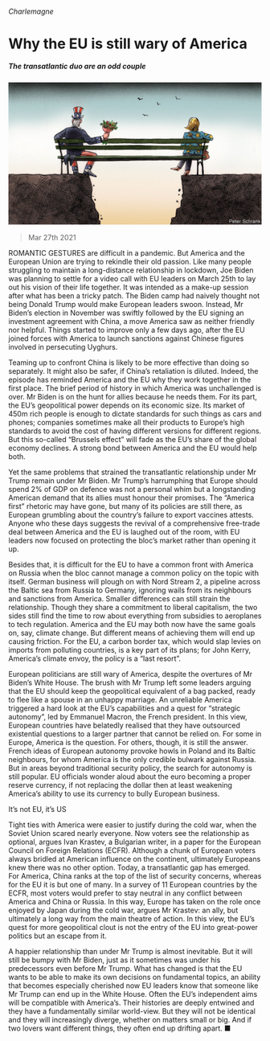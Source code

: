###### Charlemagne

# Why the EU is still wary of America 

##### The transatlantic duo are an odd couple 

![image](images/20210327_EUD000_0.jpg) 

> Mar 27th 2021 

ROMANTIC GESTURES are difficult in a pandemic. But America and the European Union are trying to rekindle their old passion. Like many people struggling to maintain a long-distance relationship in lockdown, Joe Biden was planning to settle for a video call with EU leaders on March 25th to lay out his vision of their life together. It was intended as a make-up session after what has been a tricky patch. The Biden camp had naively thought not being Donald Trump would make European leaders swoon. Instead, Mr Biden’s election in November was swiftly followed by the EU signing an investment agreement with China, a move America saw as neither friendly nor helpful. Things started to improve only a few days ago, after the EU joined forces with America to launch sanctions against Chinese figures involved in persecuting Uyghurs.

Teaming up to confront China is likely to be more effective than doing so separately. It might also be safer, if China’s retaliation is diluted. Indeed, the episode has reminded America and the EU why they work together in the first place. The brief period of history in which America was unchallenged is over. Mr Biden is on the hunt for allies because he needs them. For its part, the EU’s geopolitical power depends on its economic size. Its market of 450m rich people is enough to dictate standards for such things as cars and phones; companies sometimes make all their products to Europe’s high standards to avoid the cost of having different versions for different regions. But this so-called “Brussels effect” will fade as the EU’s share of the global economy declines. A strong bond between America and the EU would help both.


Yet the same problems that strained the transatlantic relationship under Mr Trump remain under Mr Biden. Mr Trump’s harrumphing that Europe should spend 2% of GDP on defence was not a personal whim but a longstanding American demand that its allies must honour their promises. The “America first” rhetoric may have gone, but many of its policies are still there, as European grumbling about the country’s failure to export vaccines attests. Anyone who these days suggests the revival of a comprehensive free-trade deal between America and the EU is laughed out of the room, with EU leaders now focused on protecting the bloc’s market rather than opening it up.

Besides that, it is difficult for the EU to have a common front with America on Russia when the bloc cannot manage a common policy on the topic with itself. German business will plough on with Nord Stream 2, a pipeline across the Baltic sea from Russia to Germany, ignoring wails from its neighbours and sanctions from America. Smaller differences can still strain the relationship. Though they share a commitment to liberal capitalism, the two sides still find the time to row about everything from subsidies to aeroplanes to tech regulation. America and the EU may both now have the same goals on, say, climate change. But different means of achieving them will end up causing friction. For the EU, a carbon border tax, which would slap levies on imports from polluting countries, is a key part of its plans; for John Kerry, America’s climate envoy, the policy is a “last resort”.

European politicians are still wary of America, despite the overtures of Mr Biden’s White House. The brush with Mr Trump left some leaders arguing that the EU should keep the geopolitical equivalent of a bag packed, ready to flee like a spouse in an unhappy marriage. An unreliable America triggered a hard look at the EU’s capabilities and a quest for “strategic autonomy”, led by Emmanuel Macron, the French president. In this view, European countries have belatedly realised that they have outsourced existential questions to a larger partner that cannot be relied on. For some in Europe, America is the question. For others, though, it is still the answer. French ideas of European autonomy provoke howls in Poland and its Baltic neighbours, for whom America is the only credible bulwark against Russia. But in areas beyond traditional security policy, the search for autonomy is still popular. EU officials wonder aloud about the euro becoming a proper reserve currency, if not replacing the dollar then at least weakening America’s ability to use its currency to bully European business.

It’s not EU, it’s US

Tight ties with America were easier to justify during the cold war, when the Soviet Union scared nearly everyone. Now voters see the relationship as optional, argues Ivan Krastev, a Bulgarian writer, in a paper for the European Council on Foreign Relations (ECFR). Although a chunk of European voters always bridled at American influence on the continent, ultimately Europeans knew there was no other option. Today, a transatlantic gap has emerged. For America, China ranks at the top of the list of security concerns, whereas for the EU it is but one of many. In a survey of 11 European countries by the ECFR, most voters would prefer to stay neutral in any conflict between America and China or Russia. In this way, Europe has taken on the role once enjoyed by Japan during the cold war, argues Mr Krastev: an ally, but ultimately a long way from the main theatre of action. In this view, the EU’s quest for more geopolitical clout is not the entry of the EU into great-power politics but an escape from it.

A happier relationship than under Mr Trump is almost inevitable. But it will still be bumpy with Mr Biden, just as it sometimes was under his predecessors even before Mr Trump. What has changed is that the EU wants to be able to make its own decisions on fundamental topics, an ability that becomes especially cherished now EU leaders know that someone like Mr Trump can end up in the White House. Often the EU’s independent aims will be compatible with America’s. Their histories are deeply entwined and they have a fundamentally similar world-view. But they will not be identical and they will increasingly diverge, whether on matters small or big. And if two lovers want different things, they often end up drifting apart. ■


